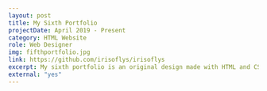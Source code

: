 ```yaml
---
layout: post
title: My Sixth Portfolio
projectDate: April 2019 - Present
category: HTML Website
role: Web Designer
img: fifthportfolio.jpg
link: https://github.com/irisoflys/irisoflys
excerpt: My sixth portfolio is an original design made with HTML and CSS.
external: "yes"
---
```

